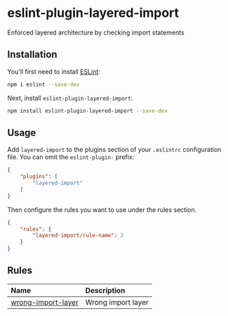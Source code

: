 # eslint-plugin-layered-import

Enforced layered architecture by checking import statements

## Installation

You'll first need to install [ESLint](https://eslint.org/):

```sh
npm i eslint --save-dev
```

Next, install `eslint-plugin-layered-import`:

```sh
npm install eslint-plugin-layered-import --save-dev
```

## Usage

Add `layered-import` to the plugins section of your `.eslintrc` configuration file. You can omit the `eslint-plugin-` prefix:

```json
{
    "plugins": [
        "layered-import"
    ]
}
```


Then configure the rules you want to use under the rules section.

```json
{
    "rules": {
        "layered-import/rule-name": 2
    }
}
```

## Rules

<!-- begin auto-generated rules list -->

| Name                                                   | Description        |
| :----------------------------------------------------- | :----------------- |
| [wrong-import-layer](docs/rules/wrong-import-layer.md) | Wrong import layer |

<!-- end auto-generated rules list -->


